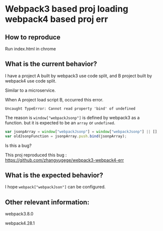 # Webpack3 based proj loading webpack4 based proj err


## How to reproduce

Run index.html in chrome 

## What is the current behavior?

I have a project A  built by webpack3 use code split, and B project  built by webpack4 use code split.

Similar to a microservice.

When A project load script B, occurred this error.

```
Uncaught TypeError: Cannot read property 'bind' of undefined
```

The reason is `window["webpackJsonp"]` is defined by webpack3 as a function.
but it is expected to be an `array` or `undefined`.

```javascript
var jsonpArray = window["webpackJsonp"] = window["webpackJsonp"] || [];
var oldJsonpFunction = jsonpArray.push.bind(jsonpArray);
```

Is this a bug? 

This proj reproduced this bug : https://github.com/zhangyugege/webpack3-webpack4-err


## What is the expected behavior?

I hope `webpack["webpackJson"]` can be configured.

## Other relevant information:

webpack3.8.0

webpack4.28.1


